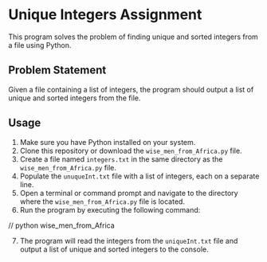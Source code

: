 # Unique Integers Assignment

This program solves the problem of finding unique and sorted integers from a file using Python.

## Problem Statement

Given a file containing a list of integers, the program should output a list of unique and sorted integers from the file.

## Usage

1. Make sure you have Python installed on your system.
2. Clone this repository or download the `wise_men_from_Africa.py` file.
3. Create a file named `integers.txt` in the same directory as the `wise_men_from_Africa.py` file.
4. Populate the `unuqueInt.txt` file with a list of integers, each on a separate line.
5. Open a terminal or command prompt and navigate to the directory where the `wise_men_from_Africa.py` file is located.
6. Run the program by executing the following command:

// python wise_men_from_Africa


7. The program will read the integers from the `uniqueInt.txt` file and output a list of unique and sorted integers to the console.

